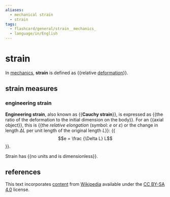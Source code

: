 ```yaml
---
aliases:
  - mechanical strain
  - strain
tags:
  - flashcard/general/strain__mechanics_
  - language/in/English
---
```


# strain

In [mechanics](mechanics.md), __strain__ is defined as {{relative [deformation](deformation%20(physics).md)}}. <!--SR:!2024-08-05,60,310-->

## strain measures

### engineering strain

__Engineering strain__, also known as {{__Cauchy strain__}}, is expressed as {{the ratio of the deformation to the initial dimension on the body}}. For an {{axial object}}, this is {{the _relative elongation_ (symbol: $e$ or $\varepsilon$) or the change in length $\Delta L$ per unit length of the original length $L$}}: {{$$e = \frac {\Delta L} L$$}}. <!--SR:!2024-07-29,55,310!2024-07-22,49,310!2024-07-15,40,290!2024-07-04,34,290!2024-08-13,67,310-->

Strain has {{no units and is dimensionless}}. <!--SR:!2024-07-02,33,290-->

## references

This text incorporates [content](https://en.wikipedia.org/wiki/strain_(mechanics)) from [Wikipedia](Wikipedia.md) available under the [CC BY-SA 4.0](https://creativecommons.org/licenses/by-sa/4.0/) license.
